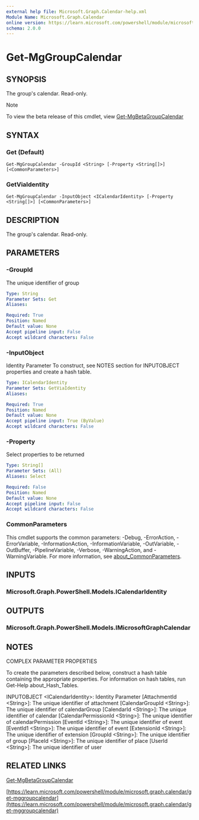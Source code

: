```yaml
---
external help file: Microsoft.Graph.Calendar-help.xml
Module Name: Microsoft.Graph.Calendar
online version: https://learn.microsoft.com/powershell/module/microsoft.graph.calendar/get-mggroupcalendar
schema: 2.0.0
---
```


# Get-MgGroupCalendar

## SYNOPSIS
The group's calendar.
Read-only.

> [!NOTE]
> To view the beta release of this cmdlet, view [Get-MgBetaGroupCalendar](/powershell/module/Microsoft.Graph.Beta.Calendar/Get-MgBetaGroupCalendar?view=graph-powershell-beta)

## SYNTAX

### Get (Default)
```
Get-MgGroupCalendar -GroupId <String> [-Property <String[]>] [<CommonParameters>]
```

### GetViaIdentity
```
Get-MgGroupCalendar -InputObject <ICalendarIdentity> [-Property <String[]>] [<CommonParameters>]
```

## DESCRIPTION
The group's calendar.
Read-only.

## PARAMETERS

### -GroupId
The unique identifier of group

```yaml
Type: String
Parameter Sets: Get
Aliases:

Required: True
Position: Named
Default value: None
Accept pipeline input: False
Accept wildcard characters: False
```

### -InputObject
Identity Parameter
To construct, see NOTES section for INPUTOBJECT properties and create a hash table.

```yaml
Type: ICalendarIdentity
Parameter Sets: GetViaIdentity
Aliases:

Required: True
Position: Named
Default value: None
Accept pipeline input: True (ByValue)
Accept wildcard characters: False
```

### -Property
Select properties to be returned

```yaml
Type: String[]
Parameter Sets: (All)
Aliases: Select

Required: False
Position: Named
Default value: None
Accept pipeline input: False
Accept wildcard characters: False
```

### CommonParameters
This cmdlet supports the common parameters: -Debug, -ErrorAction, -ErrorVariable, -InformationAction, -InformationVariable, -OutVariable, -OutBuffer, -PipelineVariable, -Verbose, -WarningAction, and -WarningVariable. For more information, see [about_CommonParameters](http://go.microsoft.com/fwlink/?LinkID=113216).

## INPUTS

### Microsoft.Graph.PowerShell.Models.ICalendarIdentity
## OUTPUTS

### Microsoft.Graph.PowerShell.Models.IMicrosoftGraphCalendar
## NOTES
COMPLEX PARAMETER PROPERTIES

To create the parameters described below, construct a hash table containing the appropriate properties.
For information on hash tables, run Get-Help about_Hash_Tables.

INPUTOBJECT \<ICalendarIdentity\>: Identity Parameter
  \[AttachmentId \<String\>\]: The unique identifier of attachment
  \[CalendarGroupId \<String\>\]: The unique identifier of calendarGroup
  \[CalendarId \<String\>\]: The unique identifier of calendar
  \[CalendarPermissionId \<String\>\]: The unique identifier of calendarPermission
  \[EventId \<String\>\]: The unique identifier of event
  \[EventId1 \<String\>\]: The unique identifier of event
  \[ExtensionId \<String\>\]: The unique identifier of extension
  \[GroupId \<String\>\]: The unique identifier of group
  \[PlaceId \<String\>\]: The unique identifier of place
  \[UserId \<String\>\]: The unique identifier of user

## RELATED LINKS
[Get-MgBetaGroupCalendar](/powershell/module/Microsoft.Graph.Beta.Calendar/Get-MgBetaGroupCalendar?view=graph-powershell-beta)

[https://learn.microsoft.com/powershell/module/microsoft.graph.calendar/get-mggroupcalendar](https://learn.microsoft.com/powershell/module/microsoft.graph.calendar/get-mggroupcalendar)



